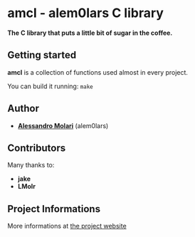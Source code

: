 amcl - alem0lars C library
==========================

**The C library that puts a little bit of sugar in the coffee.**

## Getting started

**amcl** is a collection of functions used almost in every project.

You can build it running: `make`

## Author

* [**Alessandro Molari**](http://alem0lars.me) (alem0lars)

## Contributors

Many thanks to:

* **jake**
* **LMolr**

## Project Informations

More informations at
[the project website](http://alem0lars.me/amcl)
